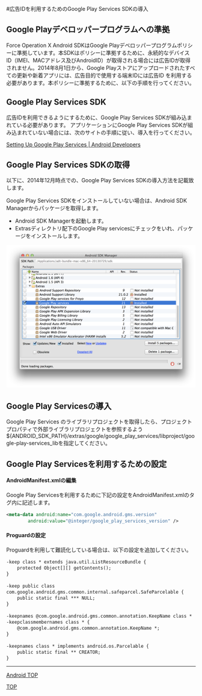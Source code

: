 #広告IDを利用するためのGoogle Play Services SDKの導入


## Google Playデベロッパープログラムへの準拠

Force Operation X Android SDKはGoogle Playデベロッパープログラムポリシーに準拠しています。本SDKはポリシーに準拠するために、永続的なデバイス ID（IMEI、MACアドレス及びAndroidID）が取得される場合には広告IDが取得されません。2014年8月1日から、Google Playストアにアップロードされたすべての更新や新着アプリには、広告目的で使用する端末IDには広告ID を利用する必要があります。本ポリシーに準拠するために、以下の手順を行ってください。


## Google Play Services SDK


広告IDを利用できるようにするために、Google Play Services SDKが組み込まれている必要があります。
アプリケーションにGoogle Play Services SDKが組み込まれていない場合には、次のサイトの手順に従い、導入を行ってください。

[Setting Up Google Play Services | Android Developers](https://developer.android.com/google/play-services/setup.html)



## Google Play Services SDKの取得

以下に、2014年12月時点での、Google Play Services SDKの導入方法を記載致します。


Google Play Services SDKをインストールしていない場合は、Android SDK Managerからパッケージを取得します。

* Android SDK Managerを起動します。
* Extrasディレクトリ配下のGoogle Play servicesにチェックをいれ、パッケージをインストールします。

![googlePlayServices01](./img01.png)

## Google Play Servicesの導入

Google Play Services のライブラリプロジェクトを取得したら、プロジェクトプロパティで外部ライブラリプロジェクトを参照するよう ${ANDROID_SDK_PATH}/extras/google/google_play_services/libproject/google-play-services_libを指定してください。



## Google Play Servicesを利用するための設定

#### AndroidManifest.xmlの編集

Google Play Servicesを利用するために下記の設定をAndroidManifest.xmlの<application>タグ内に記述します。

```xml
<meta-data android:name="com.google.android.gms.version"
        android:value="@integer/google_play_services_version" />
```

#### Proguardの設定

Proguardを利用して難読化している場合は、以下の設定を追加してください。

```
-keep class * extends java.util.ListResourceBundle {
    protected Object[][] getContents();
}

-keep public class com.google.android.gms.common.internal.safeparcel.SafeParcelable {
    public static final *** NULL;
}

-keepnames @com.google.android.gms.common.annotation.KeepName class *
-keepclassmembernames class * {
    @com.google.android.gms.common.annotation.KeepName *;
}

-keepnames class * implements android.os.Parcelable {
    public static final ** CREATOR;
}
```

---
[Android TOP](/lang/ja/doc/integration/android/README.md)

[TOP](/lang/ja/README.md)
